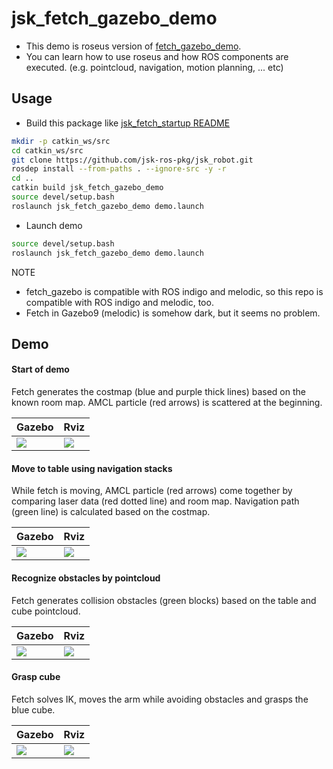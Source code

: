 jsk_fetch_gazebo_demo
=====================

- This demo is roseus version of [fetch\_gazebo\_demo](https://github.com/fetchrobotics/fetch_gazebo/tree/gazebo9/fetch_gazebo_demo).
- You can learn how to use roseus and how ROS components are executed. (e.g. pointcloud, navigation, motion planning, ... etc)

## Usage
- Build this package like [jsk\_fetch\_startup README](https://github.com/jsk-ros-pkg/jsk_robot/tree/master/jsk_fetch_robot#setup-environment)
```bash
mkdir -p catkin_ws/src
cd catkin_ws/src
git clone https://github.com/jsk-ros-pkg/jsk_robot.git
rosdep install --from-paths . --ignore-src -y -r
cd ..
catkin build jsk_fetch_gazebo_demo
source devel/setup.bash
roslaunch jsk_fetch_gazebo_demo demo.launch
```

- Launch demo
```bash
source devel/setup.bash
roslaunch jsk_fetch_gazebo_demo demo.launch
```

NOTE
- fetch\_gazebo is compatible with ROS indigo and melodic, so this repo is compatible with ROS indigo and melodic, too.
- Fetch in Gazebo9 (melodic) is somehow dark, but it seems no problem.

## Demo
#### Start of demo
Fetch generates the costmap (blue and purple thick lines) based on the known room map. AMCL particle (red arrows) is scattered at the beginning.

|Gazebo|Rviz|
|---|---|
|![](https://user-images.githubusercontent.com/19769486/78505523-f9f7c180-77ae-11ea-997f-379fdbf94c89.jpg)|![](https://user-images.githubusercontent.com/19769486/78505541-1ac01700-77af-11ea-98eb-e6c1b3e9caaf.png)|

#### Move to table using navigation stacks
While fetch is moving, AMCL particle (red arrows) come together by comparing laser data (red dotted line) and room map. Navigation path (green line) is calculated based on the costmap.

|Gazebo|Rviz|
|---|---|
|![](https://user-images.githubusercontent.com/19769486/78506252-565ce000-77b3-11ea-874d-fd1b966b7d15.jpg)|![](https://user-images.githubusercontent.com/19769486/78505555-3a573f80-77af-11ea-9ad3-e99fa06382be.png)|

#### Recognize obstacles by pointcloud
Fetch generates collision obstacles (green blocks) based on the table and cube pointcloud.

|Gazebo|Rviz|
|---|---|
|![](https://user-images.githubusercontent.com/19769486/78505574-5a86fe80-77af-11ea-803c-d4c45bc4d84d.jpg)|![](https://user-images.githubusercontent.com/19769486/78506589-96bd5d80-77b5-11ea-8220-24e5647998cc.png)|

#### Grasp cube
Fetch solves IK, moves the arm while avoiding obstacles and grasps the blue cube.

|Gazebo|Rviz|
|---|---|
|![](https://user-images.githubusercontent.com/19769486/78505616-9ae67c80-77af-11ea-87d8-dcb0a5714c78.jpg)|![](https://user-images.githubusercontent.com/19769486/78505631-a9cd2f00-77af-11ea-9410-773d85e8081e.png)|
